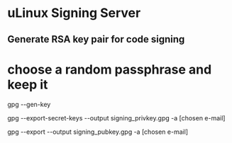 # uLinux Signing Server

## Generate RSA key pair for code signing
  # choose a random passphrase and keep it
  gpg --gen-key

  gpg --export-secret-keys --output signing_privkey.gpg -a [chosen e-mail]

  gpg --export --output signing_pubkey.gpg -a [chosen e-mail]
